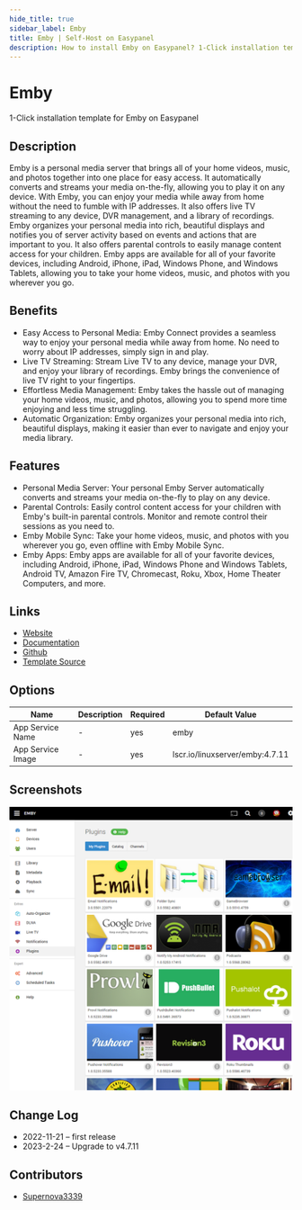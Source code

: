```yaml
---
hide_title: true
sidebar_label: Emby
title: Emby | Self-Host on Easypanel
description: How to install Emby on Easypanel? 1-Click installation template for Emby on Easypanel
---
```


<!-- generated -->

# Emby

1-Click installation template for Emby on Easypanel

## Description

Emby is a personal media server that brings all of your home videos, music, and photos together into one place for easy access. It automatically converts and streams your media on-the-fly, allowing you to play it on any device. With Emby, you can enjoy your media while away from home without the need to fumble with IP addresses. It also offers live TV streaming to any device, DVR management, and a library of recordings. Emby organizes your personal media into rich, beautiful displays and notifies you of server activity based on events and actions that are important to you. It also offers parental controls to easily manage content access for your children. Emby apps are available for all of your favorite devices, including Android, iPhone, iPad, Windows Phone, and Windows Tablets, allowing you to take your home videos, music, and photos with you wherever you go.

## Benefits

- Easy Access to Personal Media: Emby Connect provides a seamless way to enjoy your personal media while away from home. No need to worry about IP addresses, simply sign in and play.
- Live TV Streaming: Stream Live TV to any device, manage your DVR, and enjoy your library of recordings. Emby brings the convenience of live TV right to your fingertips.
- Effortless Media Management: Emby takes the hassle out of managing your home videos, music, and photos, allowing you to spend more time enjoying and less time struggling.
- Automatic Organization: Emby organizes your personal media into rich, beautiful displays, making it easier than ever to navigate and enjoy your media library.

## Features

- Personal Media Server: Your personal Emby Server automatically converts and streams your media on-the-fly to play on any device.
- Parental Controls: Easily control content access for your children with Emby's built-in parental controls. Monitor and remote control their sessions as you need to.
- Emby Mobile Sync: Take your home videos, music, and photos with you wherever you go, even offline with Emby Mobile Sync.
- Emby Apps: Emby apps are available for all of your favorite devices, including Android, iPhone, iPad, Windows Phone and Windows Tablets, Android TV, Amazon Fire TV, Chromecast, Roku, Xbox, Home Theater Computers, and more.

## Links

- [Website](https://emby.media/)
- [Documentation](https://support.emby.media/support/home)
- [Github](https://github.com/MediaBrowser/Emby)
- [Template Source](https://github.com/easypanel-io/templates/tree/main/templates/emby)

## Options

Name | Description | Required | Default Value
-|-|-|-
App Service Name | - | yes | emby
App Service Image | - | yes | lscr.io/linuxserver/emby:4.7.11

## Screenshots

![Emby Screenshot](./assets/screenshot.png)

## Change Log

- 2022-11-21 – first release
- 2023-2-24 – Upgrade to v4.7.11

## Contributors

- [Supernova3339](https://github.com/Supernova3339)
